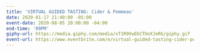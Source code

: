 ```yaml
---
title: 'VIRTUAL GUIDED TASTING: Cider & Pommeau'
date: 2020-01-17 21:40:00 -05:00
event-date: 2020-08-05 20:00:00 -04:00
end-time: '09PM'
giphy-url: https://media.giphy.com/media/xT1R9VwEbCTUoXJeRG/giphy.gif
event-url: https://www.eventbrite.com/e/virtual-guided-tasting-cider-pommeau-tickets-112103450438
---
```


